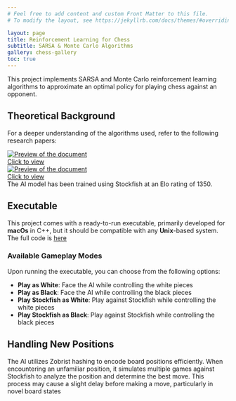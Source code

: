 ```yaml
---
# Feel free to add content and custom Front Matter to this file.
# To modify the layout, see https://jekyllrb.com/docs/themes/#overriding-theme-defaults

layout: page
title: Reinforcement Learning for Chess
subtitle: SARSA & Monte Carlo Algorithms
gallery: chess-gallery
toc: true
---
```



This project implements SARSA and Monte Carlo reinforcement learning algorithms to approximate an optimal policy for playing chess against an opponent.

## Theoretical Background
For a deeper understanding of the algorithms used, refer to the following research papers:

<div markdown="0">
  <a href="https://arxiv.org/pdf/1902.02234">
    <div class="preview-container">
      <img src="{{ site.baseurl }}/assets/thumbnails/SARSA_thumbnail.PNG" alt="Preview of the document"/>
      <div class="hover-effect">Click to view</div>
    </div>
  </a>
</div>

<div markdown="0">
  <a href="https://arxiv.org/pdf/2206.12674">
    <div class="preview-container">
      <img src="{{ site.baseurl }}/assets/thumbnails/MC_thumbnail.PNG" alt="Preview of the document"/>
      <div class="hover-effect">Click to view</div>
    </div>
  </a>
</div>
The AI model has been trained using Stockfish at an Elo rating of 1350.

## Executable

This project comes with a ready-to-run executable, primarily developed for **macOs** in C++, but it should be compatible with any **Unix**-based system.
The full code is [here](https://github.com/Aser97/Chess.git)

### Available Gameplay Modes
Upon running the executable, you can choose from the following options:

- **Play as White**: Face the AI while controlling the white pieces
- **Play as Black**: Face the AI while controlling the black pieces
- **Play Stockfish as White**: Play against Stockfish while controlling the white pieces
- **Play Stockfish as Black**: Play against Stockfish while controlling the black pieces

## Handling New Positions
The AI utilizes Zobrist hashing to encode board positions efficiently. When encountering an unfamiliar position, it simulates multiple games against Stockfish to analyze the position and determine the best move. This process may cause a slight delay before making a move, particularly in novel board states
